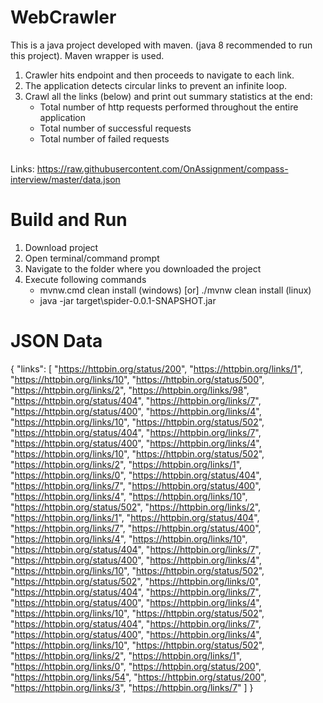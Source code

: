  # WebCrawler
This is a java project developed with maven. (java 8 recommended to run this project). Maven wrapper is used. 

1. Crawler hits endpoint and then proceeds to navigate to each link.
2. The application detects circular links to prevent an infinite loop.
3. Crawl all the links (below) and print out summary statistics at the end:
     * Total number of http requests performed throughout the entire application
     * Total number of successful requests
     * Total number of failed requests

<br>Links: https://raw.githubusercontent.com/OnAssignment/compass-interview/master/data.json
     
# Build and Run
1. Download project
2. Open terminal/command prompt 
3. Navigate to the folder where you downloaded the project 
4. Execute following commands
     * mvnw.cmd clean install (windows) [or] ./mvnw clean install (linux)
     * java -jar target\spider-0.0.1-SNAPSHOT.jar

# JSON Data
{
	"links": [
		"https://httpbin.org/status/200",
		"https://httpbin.org/links/1",
		"https://httpbin.org/links/10",
		"https://httpbin.org/status/500",
		"https://httpbin.org/links/2",
		"https://httpbin.org/links/98",
		"https://httpbin.org/status/404",
		"https://httpbin.org/links/7",
		"https://httpbin.org/status/400",
		"https://httpbin.org/links/4",
		"https://httpbin.org/links/10",
		"https://httpbin.org/status/502",
		"https://httpbin.org/status/404",
		"https://httpbin.org/links/7",
		"https://httpbin.org/status/400",
		"https://httpbin.org/links/4",
		"https://httpbin.org/links/10",
		"https://httpbin.org/status/502",
		"https://httpbin.org/links/2",
		"https://httpbin.org/links/1",
		"https://httpbin.org/links/0",
		"https://httpbin.org/status/404",
		"https://httpbin.org/links/7",
		"https://httpbin.org/status/400",
		"https://httpbin.org/links/4",
		"https://httpbin.org/links/10",
		"https://httpbin.org/status/502",
		"https://httpbin.org/links/2",
		"https://httpbin.org/links/1",
		"https://httpbin.org/status/404",
		"https://httpbin.org/links/7",
		"https://httpbin.org/status/400",
		"https://httpbin.org/links/4",
		"https://httpbin.org/links/10",
		"https://httpbin.org/status/404",
		"https://httpbin.org/links/7",
		"https://httpbin.org/status/400",
		"https://httpbin.org/links/4",
		"https://httpbin.org/links/10",
		"https://httpbin.org/status/502",
		"https://httpbin.org/status/502",
		"https://httpbin.org/links/0",
		"https://httpbin.org/status/404",
		"https://httpbin.org/links/7",
		"https://httpbin.org/status/400",
		"https://httpbin.org/links/4",
		"https://httpbin.org/links/10",
		"https://httpbin.org/status/502",
		"https://httpbin.org/status/404",
		"https://httpbin.org/links/7",
		"https://httpbin.org/status/400",
		"https://httpbin.org/links/4",
		"https://httpbin.org/links/10",
		"https://httpbin.org/status/502",
		"https://httpbin.org/links/2",
		"https://httpbin.org/links/1",
		"https://httpbin.org/links/0",
		"https://httpbin.org/status/200",
		"https://httpbin.org/links/54",
		"https://httpbin.org/status/200",
		"https://httpbin.org/links/3",
		"https://httpbin.org/links/7"
	]
}
